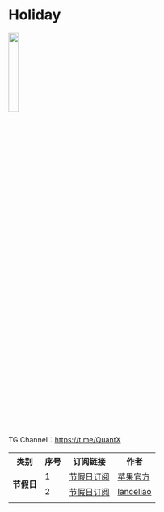 # Holiday
<a href="https://t.me/GodMoliibot"><img src="https://raw.githubusercontent.com/Moli-X/Resources/main/Icon/Image/Hello.gif" width="20%" height="20%"></a>

TG Channel：https://t.me/QuantX
<table>
    <tr> <th> 类别 </th> <th> 序号 </th>  <th> 订阅链接 </th> <th> 作者 </th>  </tr >
 <tr>
		<td rowspan="2"><strong>节假日</strong></td>
		<td > 1 </td> <td ><a href="https://calendars.icloud.com/holidays/cn_zh.ics">节假日订阅</a></td><td><a href="https://discussionschinese.apple.com/docs/DOC-250008266">苹果官方</td>
    </tr>
	<tr>
		<td > 2 </td> <td ><a href="https://raw.githubusercontent.com/lanceliao/china-holiday-calender/master/holidayCal.ics">节假日订阅</a></td><td><a href="https://github.com/lanceliao/china-holiday-calender">lanceliao</td>
    </tr>
	<tr>
		<td colspan="4">  </td>
    </tr>
</table>
